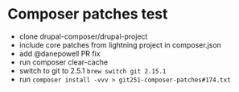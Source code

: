 # Composer patches test

- clone drupal-composer/drupal-project
- include core patches from lightning project in composer.json
- add @danepowell PR fix  
- run composer clear-cache
- switch to git to 2.5.1 `brew switch git 2.15.1`
- run `composer install -vvv > git251-composer-patches#174.txt`
